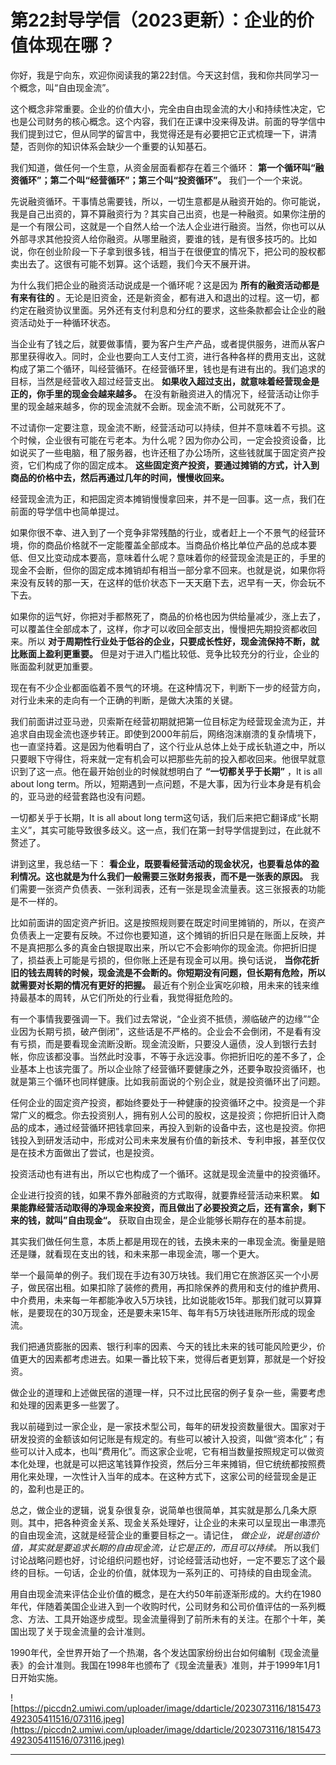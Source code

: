 # 第22封导学信（2023更新）：企业的价值体现在哪？

你好，我是宁向东，欢迎你阅读我的第22封信。今天这封信，我和你共同学习一个概念，叫“自由现金流”。

这个概念非常重要。企业的价值大小，完全由自由现金流的大小和持续性决定，它也是公司财务的核心概念。这个内容，我们在正课中没来得及讲。前面的导学信中我们提到过它，但从同学的留言中，我觉得还是有必要把它正式梳理一下，讲清楚，否则你的知识体系会缺少一个重要的认知基石。

我们知道，做任何一个生意，从资金层面看都存在着三个循环： **第一个循环叫“融资循环”；第二个叫“经营循环”；第三个叫“投资循环”。** 我们一个一个来说。

先说融资循环。干事情总需要钱，所以，一切生意都是从融资开始的。你可能说，我是自己出资的，算不算融资行为？其实自己出资，也是一种融资。如果你注册的是一个有限公司，这就是一个自然人给一个法人企业进行融资。当然，你也可以从外部寻求其他投资人给你融资。从哪里融资，要谁的钱，是有很多技巧的。比如说，你在创业阶段一下子拿到很多钱，相当于在很便宜的情况下，把公司的股权都卖出去了。这很有可能不划算。这个话题，我们今天不展开讲。

为什么我们把企业的融资活动说成是一个循环呢？这是因为 **所有的融资活动都是有来有往的** 。无论是旧资金，还是新资金，都有进入和退出的过程。这一切，都约定在融资协议里面。另外还有支付利息和分红的要求，这些条款都会让企业的融资活动处于一种循环状态。

当企业有了钱之后，就要做事情，要为客户生产产品，或者提供服务，进而从客户那里获得收入。同时，企业也要向工人支付工资，进行各种各样的费用支出，这就构成了第二个循环，叫经营循环。在经营循环里，钱也是有进有出的。我们追求的目标，当然是经营收入超过经营支出。 **如果收入超过支出，就意味着经营现金是正的，你手里的现金会越来越多。** 在没有新融资进入的情况下，经营活动让你手里的现金越来越多，你的现金流就不会断。现金流不断，公司就死不了。

不过请你一定要注意，现金流不断，经营活动可以持续，但并不意味着不亏损。这个时候，企业很有可能在亏老本。为什么呢？因为你办公司，一定会投资设备，比如说买了一些电脑，租了服务器，也许还租了办公场所，这些钱就属于固定资产投资，它们构成了你的固定成本。 **这些固定资产投资，要通过摊销的方式，计入到商品的价格中去，然后再通过几年的时间，慢慢收回来。**

经营现金流为正，和把固定资本摊销慢慢拿回来，并不是一回事。这一点，我们在前面的导学信中也简单提过。

如果你很不幸、进入到了一个竞争非常残酷的行业，或者赶上一个不景气的经营环境，你的商品价格就不一定能覆盖全部成本。当商品价格比单位产品的总成本要低、但又比变动成本要高，意味着什么呢？意味着你的经营现金流是正的，手里的现金不会断，但你的固定成本摊销却有相当一部分拿不回来。也就是说，如果你将来没有反转的那一天，在这样的低价状态下一天天磨下去，迟早有一天，你会玩不下去。

如果你的运气好，你把对手都熬死了，商品的价格也因为供给量减少，涨上去了，可以覆盖住全部成本了，这样，你才可以收回全部支出，慢慢把先期投资都收回来。所以 **对于周期性行业处于低谷的企业，只要成长性好，现金流保持不断，就比账面上盈利更重要。** 但是对于进入门槛比较低、竞争比较充分的行业，企业的账面盈利就更加重要。

现在有不少企业都面临着不景气的环境。在这种情况下，判断下一步的经营方向，对行业未来的走向有一个正确的判断，是做大决策的关键。

我们前面讲过亚马逊，贝索斯在经营初期就把第一位目标定为经营现金流为正，并追求自由现金流也逐步转正。即使到2000年前后，网络泡沫崩溃的复杂情境下，也一直坚持着。这是因为他看明白了，这个行业从总体上处于成长轨道之中，所以只要眼下守得住，将来就一定有机会可以把那些先前的投入都收回来。他很早就意识到了这一点。他在最开始创业的时候就想明白了 **“一切都关乎于长期”** ，It is all about long term。所以，短期遇到一点问题，不是大事，因为行业本身是有机会的，亚马逊的经营套路也没有问题。

一切都关乎于长期，It is all about long term这句话，我们后来把它翻译成“长期主义”，其实可能导致很多歧义。这一点，我们在第一封导学信提到过，在此就不赘述了。

讲到这里，我总结一下： **看企业，既要看经营活动的现金状况，也要看总体的盈利情况。这也就是为什么我们一般需要三张财务报表，而不是一张表的原因。** 我们需要一张资产负债表、一张利润表，还有一张是现金流量表。这三张报表的功能是不一样的。

比如前面讲的固定资产折旧。这是按照规则要在既定时间里摊销的，所以，在资产负债表上一定要有反映。不过你也要知道，这个摊销的折旧只是在账面上反映，并不是真把那么多的真金白银提取出来，所以它不会影响你的现金流。你把折旧提了，损益表上可能是亏损的，但你账上还是有现金可以用。换句话说， **当你花折旧的钱去周转的时候，现金流是不会断的。你短期没有问题，但长期有危险，所以就需要对长期的情况有更好的把握。** 最近有个别企业寅吃卯粮，用未来的钱来维持最基本的周转，从它们所处的行业看，我觉得挺危险的。

有一个事情我要强调一下。我们过去常说，“企业资不抵债，濒临破产的边缘”“企业因为长期亏损，破产倒闭”，这些话是不严格的。企业会不会倒闭，不是看有没有亏损，而是要看现金流断没断。现金流没断，只要没人逼债，没人到银行去封帐，你应该都没事。当然此时没事，不等于永远没事。你把折旧吃的差不多了，企业基本上也该完蛋了。所以企业除了经营循环要健康之外，还要争取投资循环，也就是第三个循环也同样健康。比如我前面说的个别企业，就是投资循环出了问题。

任何企业的固定资产投资，都始终要处于一种健康的投资循环之中。投资是一个非常广义的概念。你去投资别人，拥有别人公司的股权，这是投资；你把折旧计入商品的成本，通过经营循环把钱拿回来，再投入到新的设备中去，这也是投资。你把钱投入到研发活动中，形成对公司未来发展有价值的新技术、专利申报，甚至仅仅是在技术方面做出了尝试，也是投资。

投资活动也有进有出，所以它也构成了一个循环。这就是现金流量中的投资循环。

企业进行投资的钱，如果不靠外部融资的方式取得，就要靠经营活动来积累。 **如果能靠经营活动取得的净现金来投资，而且做出了必要投资之后，还有富余，剩下来的钱，就叫”自由现金“。** 获取自由现金，是企业能够长期存在的基本前提。

其实我们做任何生意，本质上都是用现在的钱，去换未来的一串现金流。衡量是赔还是赚，就看现在支出的钱，和未来那一串现金流，哪一个更大。

举一个最简单的例子。我们现在手边有30万块钱。我们用它在旅游区买一个小房子，做民宿出租。如果扣除了装修的费用，再扣除保养的费用和支付的维护费用、中介费用，未来每一年都能净收入5万块钱，比如说能收15年。那我们就可以算算帐，是要现在的30万现金，还是要未来15年、每年有5万块钱进账所形成的现金流。

我们把通货膨胀的因素、银行利率的因素、今天的钱比未来的钱可能风险更少，价值更大的因素都考虑进去。如果一番比较下来，觉得后者更划算，那就是一个好投资。

做企业的道理和上述做民宿的道理一样，只不过比民宿的例子复杂一些，需要考虑和处理的因素更多一些罢了。

我以前碰到过一家企业，是一家技术型公司，每年的研发投资数量很大。国家对于研发投资的金额该如何记账是有规定的。有些可以被计入投资，叫做“资本化”；有些可以计入成本，也叫“费用化”。而这家企业呢，它有相当数量按照规定可以做资本化处理，也就是可以把这笔钱算作投资，然后分三年来摊销，但它统统都按照费用化来处理，一次性计入当年的成本。在这种方式下，这家公司的经营现金是正的，盈利也是正的。

总之，做企业的逻辑，说复杂很复杂，说简单也很简单，其实就是那么几条大原则。其中，把各种资金关系、现金关系处理好，让企业的未来可以呈现出一串漂亮的自由现金流，这就是经营企业的重要目标之一。请记住， *做企业，说是创造价值，其实就是要追求长期的自由现金流，让它是正的，而且可以持续。* 所以我们讨论战略问题也好，讨论组织问题也好，讨论经营活动也好，一定不要忘了这个最终的目标。一句话，企业的价值，就体现为一系列正的、可持续的自由现金流。

用自由现金流来评估企业价值的概念，是在大约50年前逐渐形成的。大约在1980年代，伴随着美国企业进入到一个收购时代，公司财务和公司价值评估的一系列概念、方法、工具开始逐步成型。现金流量得到了前所未有的关注。在那个十年，美国出现了关于现金流量的会计准则。

1990年代，全世界开始了一个热潮，各个发达国家纷纷出台如何编制《现金流量表》的会计准则。我国在1998年也颁布了《现金流量表》准则，并于1999年1月1日开始实施。

![https://piccdn2.umiwi.com/uploader/image/ddarticle/2023073116/1815473492305411516/073116.jpeg](https://piccdn2.umiwi.com/uploader/image/ddarticle/2023073116/1815473492305411516/073116.jpeg)

---
